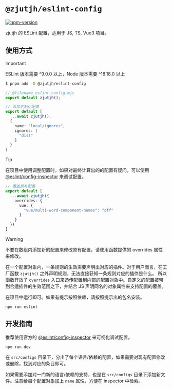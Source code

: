 # `@zjutjh/eslint-config`

[![npm-version](https://img.shields.io/npm/v/%40zjutjh%2Feslint-config
)](https://www.npmjs.com/package/@zjutjh/eslint-config)

zjutjh 的 ESLint 配置，适用于 JS, TS, Vue3 项目。

## 使用方式

> [!IMPORTANT]
> ESLint 版本需要 ^9.0.0 以上，Node 版本需要 ^18.18.0 以上

```sh
$ pnpm add -D @zjutjh/eslint-config
```

```ts
// @filename eslint.config.mjs
export default zjutjh();
```

```ts
// 添加定制化配置
export default [
  ...await zjutjh(),
  {
    name: "local/ignores",
    ignores: [
      "dist"
    ]
  }
]
```

> [!TIP]
> 在项目中使用调整配置时，如果对最终计算出的的配置有疑问，可以使用 [@eslint/config-inspector](https://github.com/eslint/config-inspector) 来调试配置。

```ts
// 覆盖原有配置
export default [
  ...await zjutjh({
    overrides: {
      vue: {
        "vue/multi-word-component-names": "off"
      }
    }
  })
]
```

> [!WARNING]
> 不要在数组内添加新的配置来修改原有配置，请使用函数提供的 overrides 属性来修改。
>
> 在一个配置对象内，一条规则的生效需要声明出对应的插件。对于用户而言，在工厂函数 `zjutjh()` 之外声明规则，无法直接获知一条规则对应的插件是什么。
> 所以函数开放了 `overrides` 入口来透传配置到内部的配置对象中。自定义的配置被带到合适插件的生效范围之下，并结合 JS 声明同名的对象属性来支持配置的覆盖。

在项目中运行即可。如果有提示按照依赖，请按照提示出的包名安装。

```
npm run eslint
```

## 开发指南

推荐使用官方的 [@eslint/config-inspector](https://github.com/eslint/config-inspector) 来可视化调试配置。

```
npm run dev
```

在 `src/configs` 目录下，分出了每个语言/依赖的配置，如果需要对现有配置修改或删除，找到对应的条目即可。

如果需要添加对一门新的语言/依赖的支持，也是在 `src/configs` 目录下添加新文件。注意给每个配置对象加上 `name` 属性，方便在 inspector 中检索。
